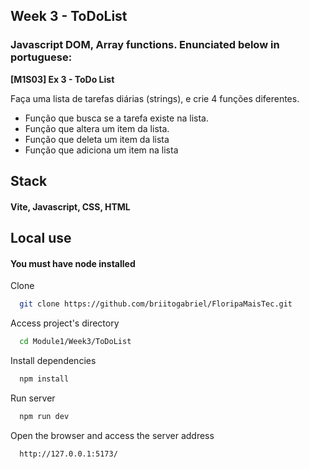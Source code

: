 
## Week 3 - ToDoList

### Javascript DOM, Array functions. Enunciated below in portuguese:

**[M1S03] Ex 3 - ToDo List**

Faça uma lista de tarefas diárias (strings), e crie 4 funções diferentes.

- Função que busca se a tarefa existe na lista.
- Função que altera um item da lista.
- Função que deleta um item da lista
- Função que adiciona um item na lista
## Stack

#### Vite, Javascript, CSS, HTML
## Local use

#### You must have node installed
Clone

```bash
  git clone https://github.com/briitogabriel/FloripaMaisTec.git
```

Access project's directory

```bash
  cd Module1/Week3/ToDoList
```

Install dependencies

```bash
  npm install
```

Run server

```bash
  npm run dev
```

Open the browser and access the server address

```bash
  http://127.0.0.1:5173/
```
